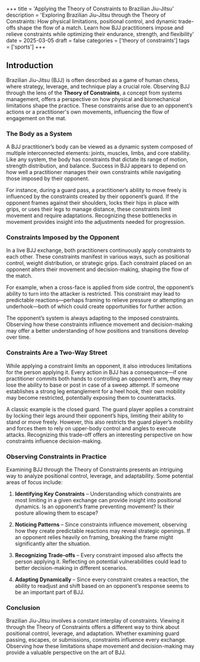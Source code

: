 +++
title = 'Applying the Theory of Constraints to Brazilian Jiu-Jitsu'
description = 'Exploring Brazilian Jiu-Jitsu through the Theory of Constraints: How physical limitations, positional control, and dynamic trade-offs shape the flow of a match. Learn how BJJ practitioners impose and relieve constraints while optimizing their endurance, strength, and flexibility'
date = 2025-03-05
draft = false
categories = ['theory of constraints']
tags = ['sports']
+++

## Introduction

Brazilian Jiu-Jitsu (BJJ) is often described as a game of human chess, where strategy, leverage, and technique play a crucial role. Observing BJJ through the lens of the **Theory of Constraints**, a concept from systems management, offers a perspective on how physical and biomechanical limitations shape the practice. These constraints arise due to an opponent’s actions or a practitioner's own movements, influencing the flow of engagement on the mat.

### The Body as a System

A BJJ practitioner’s body can be viewed as a dynamic system composed of multiple interconnected elements: joints, muscles, limbs, and core stability. Like any system, the body has constraints that dictate its range of motion, strength distribution, and balance. Success in BJJ appears to depend on how well a practitioner manages their own constraints while navigating those imposed by their opponent.

For instance, during a guard pass, a practitioner’s ability to move freely is influenced by the constraints created by their opponent’s guard. If the opponent frames against their shoulders, locks their hips in place with grips, or uses their legs to manage distance, these constraints limit movement and require adaptations. Recognizing these bottlenecks in movement provides insight into the adjustments needed for progression.

### Constraints Imposed by the Opponent

In a live BJJ exchange, both practitioners continuously apply constraints to each other. These constraints manifest in various ways, such as positional control, weight distribution, or strategic grips. Each constraint placed on an opponent alters their movement and decision-making, shaping the flow of the match.

For example, when a cross-face is applied from side control, the opponent’s ability to turn into the attacker is restricted. This constraint may lead to predictable reactions—perhaps framing to relieve pressure or attempting an underhook—both of which could create opportunities for further action.

The opponent’s system is always adapting to the imposed constraints. Observing how these constraints influence movement and decision-making may offer a better understanding of how positions and transitions develop over time.

### Constraints Are a Two-Way Street

While applying a constraint limits an opponent, it also introduces limitations for the person applying it. Every action in BJJ has a consequence—if one practitioner commits both hands to controlling an opponent’s arm, they may lose the ability to base or post in case of a sweep attempt. If someone establishes a strong leg entanglement for a heel hook, their own mobility may become restricted, potentially exposing them to counterattacks.

A classic example is the closed guard. The guard player applies a constraint by locking their legs around their opponent’s hips, limiting their ability to stand or move freely. However, this also restricts the guard player’s mobility and forces them to rely on upper-body control and angles to execute attacks. Recognizing this trade-off offers an interesting perspective on how constraints influence decision-making.

### Observing Constraints in Practice

Examining BJJ through the Theory of Constraints presents an intriguing way to analyze positional control, leverage, and adaptability. Some potential areas of focus include:

1. **Identifying Key Constraints** – Understanding which constraints are most limiting in a given exchange can provide insight into positional dynamics. Is an opponent’s frame preventing movement? Is their posture allowing them to escape?

2. **Noticing Patterns** – Since constraints influence movement, observing how they create predictable reactions may reveal strategic openings. If an opponent relies heavily on framing, breaking the frame might significantly alter the situation.

3. **Recognizing Trade-offs** – Every constraint imposed also affects the person applying it. Reflecting on potential vulnerabilities could lead to better decision-making in different scenarios.

4. **Adapting Dynamically** – Since every constraint creates a reaction, the ability to readjust and shift based on an opponent’s response seems to be an important part of BJJ.

### Conclusion

Brazilian Jiu-Jitsu involves a constant interplay of constraints. Viewing it through the Theory of Constraints offers a different way to think about positional control, leverage, and adaptation. Whether examining guard passing, escapes, or submissions, constraints influence every exchange. Observing how these limitations shape movement and decision-making may provide a valuable perspective on the art of BJJ.

